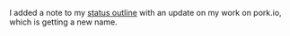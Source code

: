 I added a note to my <a href="http://instantoutliner.com/k5">status outline</a> with an update on my work on pork.io, which is getting a new name.  

